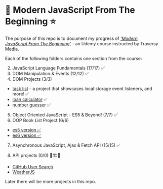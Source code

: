 # 🌟 Modern JavaScript From The Beginning ⭐
The purpose of this repo is to document my progress of [_'Modern JavaScript From The Beginning'_](https://www.udemy.com/modern-javascript-from-the-beginning/) - an Udemy course instructed by Traversy Media.


Each of the following folders contains one section from the course:
<!-- 1. ~~Intro & Getting Started~~ -->
2. JavaScript Language Fundamentals (17/17) ✅
3. DOM Manipulation & Events (12/12) ✅
4. DOM Projects (3/3)
 - [task list](https://jordiup.github.io/js_sandbox/section-four-dom-projects/task-list/index.html) - a project that showcases local storage event listeners, and more! ✅
 - [loan calculator](https://jordiup.github.io/js_sandbox/section-four-dom-projects/loan-calculator/index.html) ✅
 - [number guesser](https://jordiup.github.io/js_sandbox/section-four-dom-projects/number-guesser/index.html) ✅

5. Object Oriented JavaScript - ES5 & Beyond! (7/7) ✅
6. OOP Book List Project (6/6)
 - [es5 version ✅](https://jordiup.github.io/js_sandbox/section-six-oop-project/es5/)
 - [es6 version ✅](https://jordiup.github.io/js_sandbox/section-six-oop-project/es6/)

7. Asynchronous JavaScript, Ajax & Fetch API (15/15) ✅

8. API projects (0/0) 🚧🏗👷
 - [GitHub User Search](https://jordiup.github.io/js_sandbox/section-eight-api-projects/github-finder/)
 - [WeatherJS](https://jordiup.github.io/js_sandbox/section-eight-api-projects/weather-js/)


Later there will be more projects in this repo.

<!-- Misc. -->
<!-- [here](https://) -->
<!-- ![thumbnail image](img/preview.png) -->

